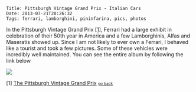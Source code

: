     Title: Pittsburgh Vintage Grand Prix - Italian Cars
    Date: 2013-07-21T20:26:32
    Tags: ferrari, lamborghini, pininfarina, pics, photos

In the Pittsburgh Vintage Grand Prix [<a name="pvgp-back" href="#pvgp">1</a>], Ferrari had a large exhibit in celebration of their 50th year in America and a few Lamborghinis, Alfas and Maseratis showed up. Since I am not likely to ever own a Ferrari, I behaved like a tourist and took a few pictures. Some of these vehicles were incredibly well maintained. You can see the entire album by following the link below

<a href="https://www.dropbox.com/sc/i2pequ3scy9jgr9/ZDPVN_TRSE"><img src="http://www.shriphani.com/pics/PVGP_Cover.jpeg" /></a>

[<a name="pvgp">1</a>] <a href="www.pvgp.org/‎">The Pittsburgh Vintage Grand Prix</a> <a href="#pvgp-back" style="font-size:75%;">go back</a>